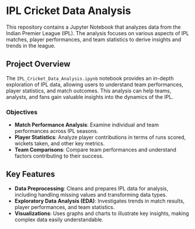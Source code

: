 # IPL Cricket Data Analysis

This repository contains a Jupyter Notebook that analyzes data from the Indian Premier League (IPL). The analysis focuses on various aspects of IPL matches, player performances, and team statistics to derive insights and trends in the league.

## Project Overview

The `IPL_Cricket_Data_Analysis.ipynb` notebook provides an in-depth exploration of IPL data, allowing users to understand team performances, player statistics, and match outcomes. This analysis can help teams, analysts, and fans gain valuable insights into the dynamics of the IPL.

### Objectives
- **Match Performance Analysis**: Examine individual and team performances across IPL seasons.
- **Player Statistics**: Analyze player contributions in terms of runs scored, wickets taken, and other key metrics.
- **Team Comparisons**: Compare team performances and understand factors contributing to their success.

## Key Features

- **Data Preprocessing**: Cleans and prepares IPL data for analysis, including handling missing values and transforming data types.
- **Exploratory Data Analysis (EDA)**: Investigates trends in match results, player performances, and team statistics.
- **Visualizations**: Uses graphs and charts to illustrate key insights, making complex data easily understandable.

#
